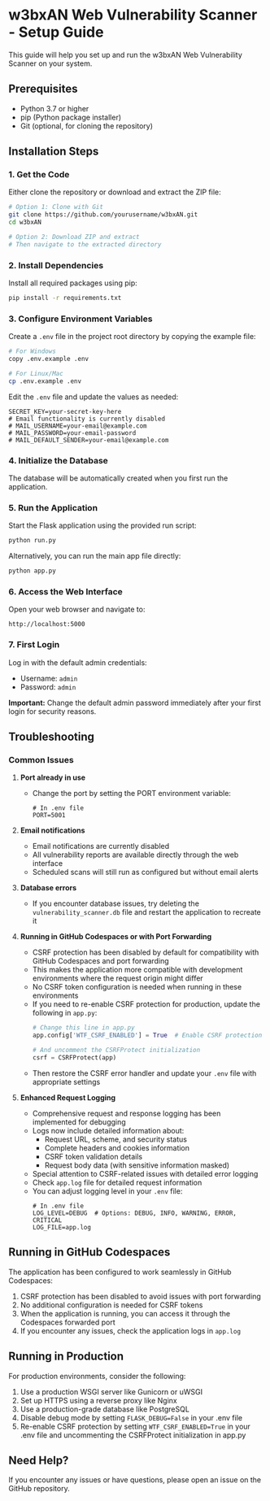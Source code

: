 # w3bxAN Web Vulnerability Scanner - Setup Guide

This guide will help you set up and run the w3bxAN Web Vulnerability Scanner on your system.

## Prerequisites

- Python 3.7 or higher
- pip (Python package installer)
- Git (optional, for cloning the repository)

## Installation Steps

### 1. Get the Code

Either clone the repository or download and extract the ZIP file:

```bash
# Option 1: Clone with Git
git clone https://github.com/yourusername/w3bxAN.git
cd w3bxAN

# Option 2: Download ZIP and extract
# Then navigate to the extracted directory
```

### 2. Install Dependencies

Install all required packages using pip:

```bash
pip install -r requirements.txt
```

### 3. Configure Environment Variables

Create a `.env` file in the project root directory by copying the example file:

```bash
# For Windows
copy .env.example .env

# For Linux/Mac
cp .env.example .env
```

Edit the `.env` file and update the values as needed:

```
SECRET_KEY=your-secret-key-here
# Email functionality is currently disabled
# MAIL_USERNAME=your-email@example.com
# MAIL_PASSWORD=your-email-password
# MAIL_DEFAULT_SENDER=your-email@example.com
```

### 4. Initialize the Database

The database will be automatically created when you first run the application.

### 5. Run the Application

Start the Flask application using the provided run script:

```bash
python run.py
```

Alternatively, you can run the main app file directly:

```bash
python app.py
```

### 6. Access the Web Interface

Open your web browser and navigate to:

```
http://localhost:5000
```

### 7. First Login

Log in with the default admin credentials:
- Username: `admin`
- Password: `admin`

**Important:** Change the default admin password immediately after your first login for security reasons.

## Troubleshooting

### Common Issues

1. **Port already in use**
   - Change the port by setting the PORT environment variable:
     ```
     # In .env file
     PORT=5001
     ```

2. **Email notifications**
   - Email notifications are currently disabled
   - All vulnerability reports are available directly through the web interface
   - Scheduled scans will still run as configured but without email alerts

3. **Database errors**
   - If you encounter database issues, try deleting the `vulnerability_scanner.db` file and restart the application to recreate it

4. **Running in GitHub Codespaces or with Port Forwarding**
   - CSRF protection has been disabled by default for compatibility with GitHub Codespaces and port forwarding
   - This makes the application more compatible with development environments where the request origin might differ
   - No CSRF token configuration is needed when running in these environments
   - If you need to re-enable CSRF protection for production, update the following in `app.py`:
     ```python
     # Change this line in app.py
     app.config['WTF_CSRF_ENABLED'] = True  # Enable CSRF protection
     
     # And uncomment the CSRFProtect initialization
     csrf = CSRFProtect(app)
     ```
   - Then restore the CSRF error handler and update your `.env` file with appropriate settings

5. **Enhanced Request Logging**
   - Comprehensive request and response logging has been implemented for debugging
   - Logs now include detailed information about:
     - Request URL, scheme, and security status
     - Complete headers and cookies information
     - CSRF token validation details
     - Request body data (with sensitive information masked)
   - Special attention to CSRF-related issues with detailed error logging
   - Check `app.log` file for detailed request information
   - You can adjust logging level in your `.env` file:
     ```
     # In .env file
     LOG_LEVEL=DEBUG  # Options: DEBUG, INFO, WARNING, ERROR, CRITICAL
     LOG_FILE=app.log
     ```

## Running in GitHub Codespaces

The application has been configured to work seamlessly in GitHub Codespaces:

1. CSRF protection has been disabled to avoid issues with port forwarding
2. No additional configuration is needed for CSRF tokens
3. When the application is running, you can access it through the Codespaces forwarded port
4. If you encounter any issues, check the application logs in `app.log`

## Running in Production

For production environments, consider the following:

1. Use a production WSGI server like Gunicorn or uWSGI
2. Set up HTTPS using a reverse proxy like Nginx
3. Use a production-grade database like PostgreSQL
4. Disable debug mode by setting `FLASK_DEBUG=False` in your .env file
5. Re-enable CSRF protection by setting `WTF_CSRF_ENABLED=True` in your .env file and uncommenting the CSRFProtect initialization in app.py

## Need Help?

If you encounter any issues or have questions, please open an issue on the GitHub repository.